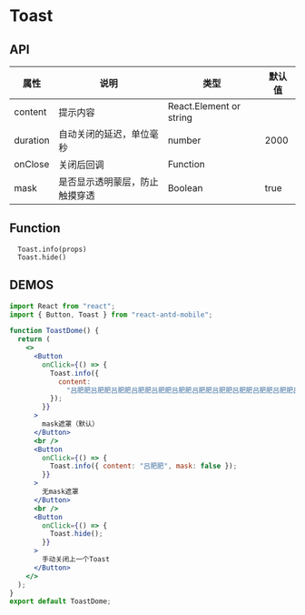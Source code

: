 # Toast

## API

| 属性     | 说明                           | 类型                    | 默认值 |
| -------- | ------------------------------ | ----------------------- | ------ |
| content  | 提示内容                       | React.Element or string |        |
| duration | 自动关闭的延迟，单位毫秒       | number                  | 2000   |
| onClose  | 关闭后回调                     | Function                |        |
| mask     | 是否显示透明蒙层，防止触摸穿透 | Boolean                 | true   |

## Function

```
  Toast.info(props)
  Toast.hide()
```

## DEMOS

```jsx
import React from "react";
import { Button, Toast } from "react-antd-mobile";

function ToastDome() {
  return (
    <>
      <Button
        onClick={() => {
          Toast.info({
            content:
              "吕肥肥吕肥肥吕肥肥吕肥肥吕肥肥吕肥肥吕肥肥吕肥肥吕肥肥吕肥肥吕肥肥吕肥肥吕肥肥吕肥肥吕肥肥",
          });
        }}
      >
        mask遮罩（默认）
      </Button>
      <br />
      <Button
        onClick={() => {
          Toast.info({ content: "吕肥肥", mask: false });
        }}
      >
        无mask遮罩
      </Button>
      <br />
      <Button
        onClick={() => {
          Toast.hide();
        }}
      >
        手动关闭上一个Toast
      </Button>
    </>
  );
}
export default ToastDome;
```
